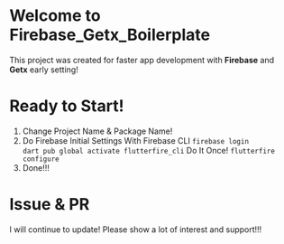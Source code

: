 # Welcome to Firebase_Getx_Boilerplate

This project was created for faster app development with **Firebase** and **Getx** early setting!

# Ready to Start!
 1. Change Project Name & Package Name!
 2. Do Firebase Initial Settings With Firebase CLI
	`firebase login`	
	`dart pub global activate flutterfire_cli` Do It Once!
	`flutterfire configure`
 3. Done!!!

# Issue & PR
I will continue to update!
Please show a lot of interest and support!!!
